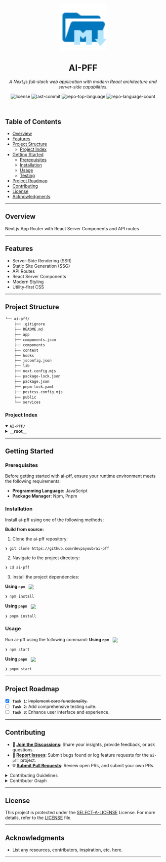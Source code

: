 <p align="center">
    <img src="https://raw.githubusercontent.com/PKief/vscode-material-icon-theme/ec559a9f6bfd399b82bb44393651661b08aaf7ba/icons/folder-markdown-open.svg" align="center" width="30%">
</p>
<p align="center"><h1 align="center">AI-PFF</h1></p>
<p align="center">
	<em>A Next.js full-stack web application with modern React architecture and server-side capabilities.</em>
</p>
<p align="center">
	<img src="https://img.shields.io/github/license/devpayoub/ai-pff?style=default&logo=opensourceinitiative&logoColor=white&color=0080ff" alt="license">
	<img src="https://img.shields.io/github/last-commit/devpayoub/ai-pff?style=default&logo=git&logoColor=white&color=0080ff" alt="last-commit">
	<img src="https://img.shields.io/github/languages/top/devpayoub/ai-pff?style=default&color=0080ff" alt="repo-top-language">
	<img src="https://img.shields.io/github/languages/count/devpayoub/ai-pff?style=default&color=0080ff" alt="repo-language-count">
</p>
<p align="center"><!-- default option, no dependency badges. -->
</p>
<p align="center">
	<!-- default option, no dependency badges. -->
</p>
<br>

## Table of Contents

- [ Overview](#-overview)
- [ Features](#-features)
- [ Project Structure](#-project-structure)
  - [ Project Index](#-project-index)
- [ Getting Started](#-getting-started)
  - [ Prerequisites](#-prerequisites)
  - [ Installation](#-installation)
  - [ Usage](#-usage)
  - [ Testing](#-testing)
- [ Project Roadmap](#-project-roadmap)
- [ Contributing](#-contributing)
- [ License](#-license)
- [ Acknowledgments](#-acknowledgments)

---

## Overview

Next.js App Router with React Server Components and API routes

---

## Features

- Server-Side Rendering (SSR)
- Static Site Generation (SSG)
- API Routes
- React Server Components
- Modern Styling
- Utility-first CSS

---

## Project Structure

```sh
└── ai-pff/
    ├── .gitignore
    ├── README.md
    ├── app
    ├── components.json
    ├── components
    ├── context
    ├── hooks
    ├── jsconfig.json
    ├── lib
    ├── next.config.mjs
    ├── package-lock.json
    ├── package.json
    ├── pnpm-lock.yaml
    ├── postcss.config.mjs
    ├── public
    └── services
```

### Project Index
<details open>
	<summary><b><code>AI-PFF/</code></b></summary>
	<details>
		<summary><b>__root__</b></summary>
		<blockquote>
			<table>
			<tr>
				<td><b><a href='https://github.com/devpayoub/ai-pff/blob/master/README.md'>README.md</a></b></td>
				<td>Core configuration and setup file</td>
			</tr>
			<tr>
				<td><b><a href='https://github.com/devpayoub/ai-pff/blob/master/package.json'>package.json</a></b></td>
				<td>Core configuration and setup file</td>
			</tr>
			</table>
		</blockquote>
	</details>
</details>

---

## Getting Started

### Prerequisites

Before getting started with ai-pff, ensure your runtime environment meets the following requirements:

- **Programming Language:** JavaScript
- **Package Manager:** Npm, Pnpm

### Installation

Install ai-pff using one of the following methods:

**Build from source:**

1. Clone the ai-pff repository:
```sh
❯ git clone https://github.com/devpayoub/ai-pff
```

2. Navigate to the project directory:
```sh
❯ cd ai-pff
```

3. Install the project dependencies:

**Using `npm`** &nbsp; [<img align="center" src="https://img.shields.io/badge/npm-CB3837.svg?style=flat-square&logo=npm&logoColor=white" />](https://www.npmjs.com/)

```sh
❯ npm install
```

**Using `pnpm`** &nbsp; [<img align="center" src="https://img.shields.io/badge/pnpm-F69220.svg?style=flat-square&logo=pnpm&logoColor=white" />](https://pnpm.io/)

```sh
❯ pnpm install
```

### Usage
Run ai-pff using the following command:
**Using `npm`** &nbsp; [<img align="center" src="https://img.shields.io/badge/npm-CB3837.svg?style=flat-square&logo=npm&logoColor=white" />](https://www.npmjs.com/)

```sh
❯ npm start
```

**Using `pnpm`** &nbsp; [<img align="center" src="https://img.shields.io/badge/pnpm-F69220.svg?style=flat-square&logo=pnpm&logoColor=white" />](https://pnpm.io/)

```sh
❯ pnpm start
```

---

## Project Roadmap

- [X] **`Task 1`**: <strike>Implement core functionality.</strike>
- [ ] **`Task 2`**: Add comprehensive testing suite.
- [ ] **`Task 3`**: Enhance user interface and experience.

---

## Contributing

- **💬 [Join the Discussions](https://github.com/devpayoub/ai-pff/discussions)**: Share your insights, provide feedback, or ask questions.
- **🐛 [Report Issues](https://github.com/devpayoub/ai-pff/issues)**: Submit bugs found or log feature requests for the `ai-pff` project.
- **💡 [Submit Pull Requests](https://github.com/devpayoub/ai-pff/blob/main/CONTRIBUTING.md)**: Review open PRs, and submit your own PRs.

<details closed>
<summary>Contributing Guidelines</summary>

1. **Fork the Repository**: Start by forking the project repository to your github account.
2. **Clone Locally**: Clone the forked repository to your local machine using a git client.
   ```sh
   git clone https://github.com/devpayoub/ai-pff
   ```
3. **Create a New Branch**: Always work on a new branch, giving it a descriptive name.
   ```sh
   git checkout -b new-feature-x
   ```
4. **Make Your Changes**: Develop and test your changes locally.
5. **Commit Your Changes**: Commit with a clear message describing your updates.
   ```sh
   git commit -m 'Implemented new feature x.'
   ```
6. **Push to github**: Push the changes to your forked repository.
   ```sh
   git push origin new-feature-x
   ```
7. **Submit a Pull Request**: Create a PR against the original project repository. Clearly describe the changes and their motivations.
8. **Review**: Once your PR is reviewed and approved, it will be merged into the main branch. Congratulations on your contribution!
</details>

<details closed>
<summary>Contributor Graph</summary>
<br>
<p align="left">
   <a href="https://github.com/devpayoub/ai-pff/graphs/contributors">
      <img src="https://contrib.rocks/image?repo=devpayoub/ai-pff">
   </a>
</p>
</details>

---

## License

This project is protected under the [SELECT-A-LICENSE](https://choosealicense.com/licenses) License. For more details, refer to the [LICENSE](https://choosealicense.com/licenses/) file.

---

## Acknowledgments

- List any resources, contributors, inspiration, etc. here.

---

